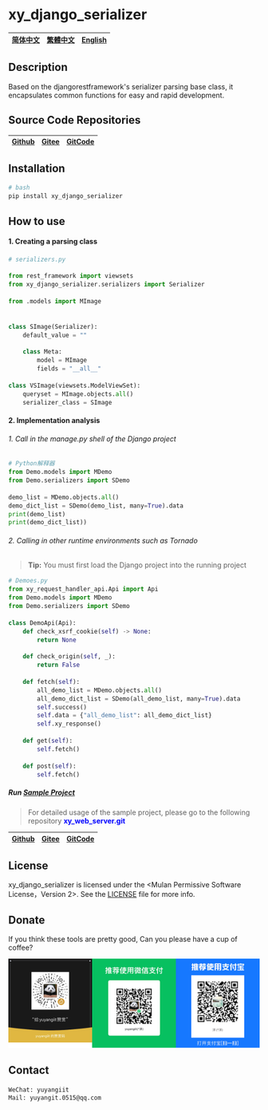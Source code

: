 <!--
 * @Author: 余洋 yuyangit.0515@qq.com
 * @Date: 2024-10-18 13:02:22
 * @LastEditors: 余洋 yuyangit.0515@qq.com
 * @LastEditTime: 2024-10-23 20:52:22
 * @FilePath: /xy_django_serializer/readme/README.en.md
 * @Description: 这是默认设置,请设置`customMade`, 打开koroFileHeader查看配置 进行设置: https://github.com/OBKoro1/koro1FileHeader/wiki/%E9%85%8D%E7%BD%AE
-->
# xy_django_serializer

| [简体中文](../README.md)         | [繁體中文](./README.zh-hant.md)        |                      [English](./README.en.md)          |
| ----------- | -------------|---------------------------------------|

## Description

Based on the djangorestframework's serializer parsing base class, it encapsulates common functions for easy and rapid development.

## Source Code Repositories

| [Github](https://github.com/xy-web-service/xy_django_serializer.git)         | [Gitee](https://gitee.com/xy-opensource/xy_django_serializer.git)        |                      [GitCode](https://gitcode.com/xy-opensource/xy_django_serializer.git)          |
| ----------- | -------------|---------------------------------------|


## Installation

```bash
# bash
pip install xy_django_serializer
```

## How to use

#### 1. Creating a parsing class

```python
# serializers.py

from rest_framework import viewsets
from xy_django_serializer.serializers import Serializer

from .models import MImage


class SImage(Serializer):
    default_value = ""

    class Meta:
        model = MImage
        fields = "__all__"

class VSImage(viewsets.ModelViewSet):
    queryset = MImage.objects.all()
    serializer_class = SImage

```

#### 2. Implementation analysis

###### 1. Call in the manage.py shell of the Django project

```python
# Python解释器
from Demo.models import MDemo
from Demo.serializers import SDemo

demo_list = MDemo.objects.all()
demo_dict_list = SDemo(demo_list, many=True).data
print(demo_list)
print(demo_dict_list))
```

###### 2. Calling in other runtime environments such as Tornado
> <b>Tip:</b> You must first load the Django project into the running project

```Python
# Demoes.py
from xy_request_handler_api.Api import Api
from Demo.models import MDemo
from Demo.serializers import SDemo

class DemoApi(Api):
    def check_xsrf_cookie(self) -> None:
        return None

    def check_origin(self, _):
        return False

    def fetch(self):
        all_demo_list = MDemo.objects.all()
        all_demo_dict_list = SDemo(all_demo_list, many=True).data
        self.success()
        self.data = {"all_demo_list": all_demo_dict_list}
        self.xy_response()

    def get(self):
        self.fetch()

    def post(self):
        self.fetch()

```

##### Run [Sample Project](../samples/xy_web_server_demo)

> For detailed usage of the sample project, please go to the following repository <b style="color: blue">xy_web_server.git</b> 

| [Github](https://github.com/xy-web-service/xy_web_server.git)         | [Gitee](https://gitee.com/xy-opensource/xy_web_server.git)        |                      [GitCode](https://gitcode.com/xy-opensource/xy_web_server.git)          |
| ----------- | -------------|---------------------------------------|

## License
xy_django_serializer is licensed under the <Mulan Permissive Software License，Version 2>. See the [LICENSE](../LICENSE) file for more info.

## Donate

If you think these tools are pretty good, Can you please have a cup of coffee?  

![Pay-Total](./Pay-Total.png)  


## Contact

```
WeChat: yuyangiit
Mail: yuyangit.0515@qq.com
```